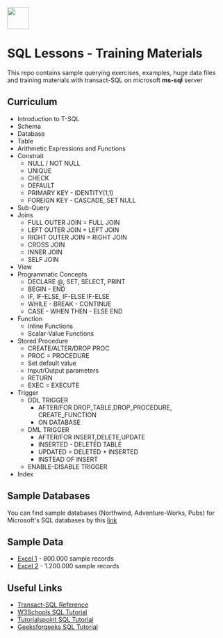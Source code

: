 <img src="https://raw.githubusercontent.com/yemrekeskin/sql-lessons/master/T-SQL%20Training%20Material/icon.png" width="50" height="50"> 

# SQL Lessons - Training Materials

This repo contains sample querying exercises, examples, huge data files and training materials with transact-SQL on microsoft **ms-sql** server

## Curriculum

* Introduction to T-SQL
* Schema 
* Database 
* Table
* Arithmetic Expressions and Functions
* Constrait 
    - NULL / NOT NULL
    - UNIQUE
    - CHECK
    - DEFAULT
    - PRIMARY KEY - IDENTITY(1,1)
    - FOREIGN KEY - CASCADE, SET NULL
* Sub-Query
* Joins
    - FULL OUTER JOIN = FULL JOIN
    - LEFT OUTER JOIN = LEFT JOIN
    - RIGHT OUTER JOIN = RIGHT JOIN
    - CROSS JOIN
    - INNER JOIN
    - SELF JOIN
* View
* Programmatic Concepts
    - DECLARE @, SET, SELECT, PRINT
    - BEGIN - END
    - IF, IF-ELSE, IF-ELSE IF-ELSE
    - WHILE - BREAK - CONTINUE
    - CASE - WHEN THEN - ELSE END
* Function
    - Inline Functions
    - Scalar-Value Functions
* Stored Procedure
    - CREATE/ALTER/DROP PROC
    - PROC = PROCEDURE
    - Set default value
    - Input/Output parameters
    - RETURN
    - EXEC = EXECUTE
* Trigger
    - DDL TRIGGER
        - AFTER/FOR DROP_TABLE,DROP_PROCEDURE, CREATE_FUNCTION 
        - ON DATABASE
    - DML TRIGGER 
        - AFTER/FOR INSERT,DELETE,UPDATE
        - INSERTED - DELETED TABLE
        - UPDATED = DELETED + INSERTED
        - INSTEAD OF INSERT
    - ENABLE-DISABLE TRIGGER
* Index

## Sample Databases

You can find sample databases (Northwind, Adventure-Works, Pubs) for Microsoft's SQL databases by this [link](https://github.com/microsoft/sql-server-samples/tree/master/samples/databases) 


## Sample Data

- [Excel 1](https://www.dropbox.com/s/da2g7xag0ddc7q1/SampleData_1055751.csv?dl=0) - 800.000 sample records 
- [Excel 2](https://www.dropbox.com/s/i7om2owu6uvy8tx/SampleData_766454.csv?dl=0) - 1.200.000 sample records 

## Useful Links

- [Transact-SQL Reference](https://docs.microsoft.com/en-us/sql/t-sql/language-reference?view=sql-server-ver15) 
- [W3Schools SQL Tutorial](https://www.w3schools.com/sql/default.asp)
- [Tutorialspoint SQL Tutorial](https://www.tutorialspoint.com/sql/index.htm)
- [Geeksforgeeks SQL Tutorial](https://www.geeksforgeeks.org/sql-tutorial/)
